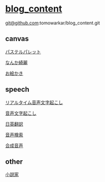 # [blog_content](https://tomowarkar.github.io/blog_content/)
git@github.com:tomowarkar/blog_content.git
## canvas
[パステルパレット](https://tomowarkar.github.io/blog_content/animation/make_circle/index.html)
  
[なんか綺麗](https://tomowarkar.github.io/blog_content/animation/make_circle/pastel_circles.html)


[お絵かき](https://tomowarkar.github.io/blog_content/animation/make_circle/mobile.html)<br>

## speech
[リアルタイム音声文字起こし](https://tomowarkar.github.io/blog_content/speech/real_time_voice_transcribe.html)

[音声文字起こし](https://tomowarkar.github.io/blog_content/speech/voice_transcribe.html)

[日英翻訳](https://tomowarkar.github.io/blog_content/speech/translate_en_ja.html)

[音声検索](https://tomowarkar.github.io/blog_content/speech/voice_retrieval.html)

[合成音声](https://tomowarkar.github.io/blog_content/speech/voice_synthesis.html)

## other

[小説家](https://tomowarkar.github.io/blog_content/novelists.html)